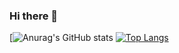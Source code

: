 ### Hi there 👋

[![Anurag's GitHub stats](https://github-readme-stats.vercel.app/api?username=phamquochuy98&count_private=true&show_icons=true&theme=radical)
[![Top Langs](https://github-readme-stats.vercel.app/api/top-langs/?username=anuraghazra)](https://github.com/anuraghazra/github-readme-stats)
